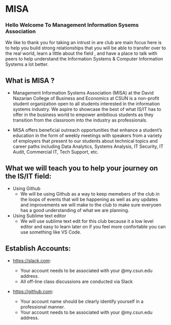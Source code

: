 # MISA
### Hello Welcome To Management Information Sysems Association 

We like to thank you for taking an intrust in are club are 
main focus here is to help you build strong relationships that
you will be able to transfer over to the real world, learn a little 
about the field , and have a place to talk with peers to help understand
the Information Systems & Computer Information Systems a lot better.


## What is MISA ?
* Management Information Systems Association (MISA) at the David Nazarian College of 
Business and Economics at CSUN is a non-profit student organization open to all students interested
in the information systems industry. We aspire to showcase the best of what IS/IT has to offer in the 
business world to empower ambitious students as they transition from the classroom into the industry 
as professionals.

* MISA offers beneficial outreach opportunities that enhance a student’s education
in the form of weekly meetings  with speakers from a variety of employers that present to our students
about technical topics and career paths including Data Analytics, Systems Analysis, IT Security, IT Audit, 
Commercial IT, Tech Support, etc.

What we will teach you to help your journey on the IS/IT field:
---
* Using Github 
  - We will be using Github as a way to keep memebers of the club in the loops of events that will be happening as well as
    any updates and improvements we will make to the club to make sure everyoen has a good understanding of what we are planning.
* Using Sublime text editor
  -  We will use sublime text edit for this club because it a low level editor and easy to learn later on if you feel more confortable
     you can use something like VS Code.

 ## Establish Accounts:
  * https://slack.com: 
    - Your account needs to be associated with your @my.csun.edu address.
    - All off-line class discussions are conducted via Slack

  * https://github.com: 
    - Your account name should be clearly identify yourself in a professional manner.
    - Your account needs to be associated with your @my.csun.edu address.
    
